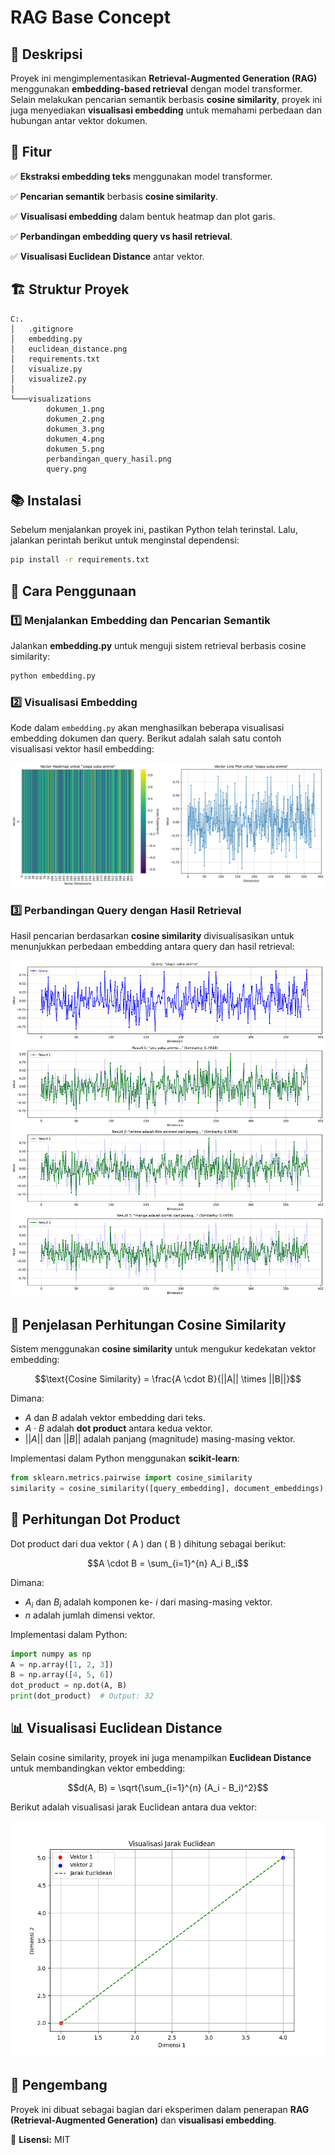 # RAG Base Concept

## 📌 Deskripsi
Proyek ini mengimplementasikan **Retrieval-Augmented Generation (RAG)** menggunakan **embedding-based retrieval** dengan model transformer. Selain melakukan pencarian semantik berbasis **cosine similarity**, proyek ini juga menyediakan **visualisasi embedding** untuk memahami perbedaan dan hubungan antar vektor dokumen.

## 🚀 Fitur
✅ **Ekstraksi embedding teks** menggunakan model transformer.

✅ **Pencarian semantik** berbasis **cosine similarity**.

✅ **Visualisasi embedding** dalam bentuk heatmap dan plot garis.

✅ **Perbandingan embedding query vs hasil retrieval**.

✅ **Visualisasi Euclidean Distance** antar vektor.

## 🏗️ Struktur Proyek
```
C:.
│   .gitignore
│   embedding.py
│   euclidean_distance.png
│   requirements.txt
│   visualize.py
│   visualize2.py
│
└───visualizations
        dokumen_1.png
        dokumen_2.png
        dokumen_3.png
        dokumen_4.png
        dokumen_5.png
        perbandingan_query_hasil.png
        query.png
```

## 📚 Instalasi
Sebelum menjalankan proyek ini, pastikan Python telah terinstal. Lalu, jalankan perintah berikut untuk menginstal dependensi:
```sh
pip install -r requirements.txt
```

## 📌 Cara Penggunaan

### 1️⃣ Menjalankan Embedding dan Pencarian Semantik
Jalankan **embedding.py** untuk menguji sistem retrieval berbasis cosine similarity:
```sh
python embedding.py
```

### 2️⃣ Visualisasi Embedding
Kode dalam `embedding.py` akan menghasilkan beberapa visualisasi embedding dokumen dan query. Berikut adalah salah satu contoh visualisasi vektor hasil embedding:

![Query Embedding](visualizations/query.png)

### 3️⃣ Perbandingan Query dengan Hasil Retrieval
Hasil pencarian berdasarkan **cosine similarity** divisualisasikan untuk menunjukkan perbedaan embedding antara query dan hasil retrieval:

![Perbandingan Query dan Hasil](visualizations/perbandingan_query_hasil.png)

## 🔬 Penjelasan Perhitungan Cosine Similarity
Sistem menggunakan **cosine similarity** untuk mengukur kedekatan vektor embedding:

```math
\text{Cosine Similarity} = \frac{A \cdot B}{||A|| \times ||B||}
```

Dimana:
- $A$ dan $B$ adalah vektor embedding dari teks.
- $A \cdot B$ adalah **dot product** antara kedua vektor.
- $||A||$ dan $||B||$ adalah panjang (magnitude) masing-masing vektor.

Implementasi dalam Python menggunakan **scikit-learn**:
```python
from sklearn.metrics.pairwise import cosine_similarity
similarity = cosine_similarity([query_embedding], document_embeddings)[0]
```

## 🔢 Perhitungan Dot Product
Dot product dari dua vektor \( A \) dan \( B \) dihitung sebagai berikut:

```math
A \cdot B = \sum_{i=1}^{n} A_i B_i
```

Dimana:
- $A_i$ dan $B_i$ adalah komponen ke- $i$ dari masing-masing vektor.
- $n$ adalah jumlah dimensi vektor.

Implementasi dalam Python:
```python
import numpy as np
A = np.array([1, 2, 3])
B = np.array([4, 5, 6])
dot_product = np.dot(A, B)
print(dot_product)  # Output: 32
```

## 📊 Visualisasi Euclidean Distance
Selain cosine similarity, proyek ini juga menampilkan **Euclidean Distance** untuk membandingkan vektor embedding:

```math
d(A, B) = \sqrt{\sum_{i=1}^{n} (A_i - B_i)^2}
```

Berikut adalah visualisasi jarak Euclidean antara dua vektor:

![Euclidean Distance](euclidean_distance.png)

## 🔧 Pengembang
Proyek ini dibuat sebagai bagian dari eksperimen dalam penerapan **RAG (Retrieval-Augmented Generation)** dan **visualisasi embedding**.

📌 **Lisensi:** MIT
